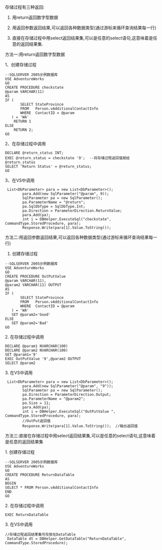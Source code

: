 存储过程有三种返回:

1. 用return返回数字型数据

2. 用返回参数返回结果,可以返回各种数据类型\(通过游标来循环查询结果每一行\)

3. 直接在存储过程中用select返回结果集,可以是任意的select语句,这意味着是任意的返回结果集.

方法一:用return返回数字型数据

1、创建存储过程

```
--SQLSERVER 2005示例数据库
USE AdventureWorks
GO
CREATE PROCEDURE checkstate 
@param VARCHAR(11)
AS
IF (
       SELECT StateProvince
       FROM   Person.vAdditionalContactInfo
       WHERE  ContactID = @param
   ) = 'WA'
    RETURN 1
ELSE
    RETURN 2;
GO
```

2、在存储过程中调用

```
DECLARE @return_status INT;
EXEC @return_status = checkstate '9';  --将存储过程返回值赋给@return_status
SELECT 'Return Status' = @return_status;
GO
```

3、在VS中调用

```
 List<DbParameter> para = new List<DbParameter>();
        para.Add(new SqlParameter("@param", 9));
        SqlParameter pa = new SqlParameter();
        pa.ParameterName = "@return";
        pa.SqlDbType = SqlDbType.Int;
        pa.Direction = ParameterDirection.ReturnValue;
        para.Add(pa);
        int i = DBHelper.ExecuteSql("checkstate", CommandType.StoredProcedure, para);
        Response.Write(para[1].Value.ToString());
```

方法二:用返回参数返回结果,可以返回各种数据类型\(通过游标来循环查询结果每一行\)

1. 创建存储过程

```
--SQLSERVER 2005示例数据库
USE AdventureWorks
GO
CREATE PROCEDURE OutPutValue 
@param VARCHAR(11),
@param2 VARCHAR(11) OUTPUT
AS
IF (
       SELECT StateProvince
       FROM   Person.vAdditionalContactInfo
       WHERE  ContactID = @param
   ) = 'WA'
   SET @param2='Good'
ELSE
   SET @param2='Bad'
GO
```

2. 在存储过程中调用

```
DECLARE @param1 NVARCHAR(100)
DECLARE @param2 NVARCHAR(100)
SET @param1='9'
EXEC OutPutValue '9',@param2 OUTPUT
SELECT @param2

```

3. 在VS中调用

```
 List<DbParameter> para = new List<DbParameter>();
        para.Add(new SqlParameter("@param", "9"));
        SqlParameter pa = new SqlParameter();
        pa.Direction = ParameterDirection.Output;
        pa.ParameterName = "@param2";
        pa.Size = 11;
        para.Add(pa);
        int i = DBHelper.ExecuteSql("OutPutValue ", CommandType.StoredProcedure, para);
        //OutPut返回值
        Response.Write(para[1].Value.ToString());  //输出返回值

```

方法三:直接在存储过程中用select返回结果集,可以是任意的select语句,这意味着是任意的返回结果集

1. 创建存储过程

```
--SQLSERVER 2005示例数据库
USE AdventureWorks
GO
CREATE PROCEDURE ReturnDataTable
AS
BEGIN
SELECT * FROM Person.vAdditionalContactInfo
END 
GO
```

2. 在存储过程中调用

```
EXEC ReturnDataTable

```

3. 在VS中调用

```
//存储过程返回结果集可存放在DataTable
 DataTable dt = DBHelper.GetDataTable("ReturnDataTable", CommandType.StoredProcedure); 
```



